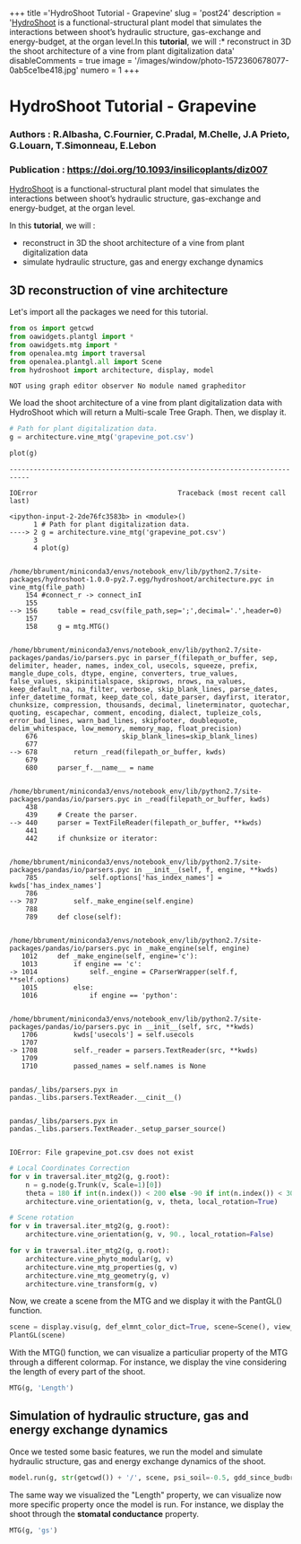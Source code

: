 +++
title ='HydroShoot Tutorial - Grapevine'
slug = 'post24'
description = '[HydroShoot](https://hydroshoot.readthedocs.io) is a functional-structural plant model that simulates the interactions between shoot’s hydraulic structure, gas-exchange and energy-budget, at the organ level.In this **tutorial**, we will :* reconstruct in 3D the shoot architecture of a vine from plant digitalization data'
disableComments = true
image = '/images/window/photo-1572360678077-0ab5ce1be418.jpg'
numero = 1
+++

# HydroShoot Tutorial - Grapevine

### Authors : R.Albasha, C.Fournier, C.Pradal, M.Chelle, J.A Prieto, G.Louarn, T.Simonneau, E.Lebon
### Publication : https://doi.org/10.1093/insilicoplants/diz007

[HydroShoot](https://hydroshoot.readthedocs.io) is a functional-structural plant model that simulates the interactions between shoot’s hydraulic structure, gas-exchange and energy-budget, at the organ level.

In this **tutorial**, we will :
* reconstruct in 3D the shoot architecture of a vine from plant digitalization data
* simulate hydraulic structure, gas and energy exchange dynamics

## 3D reconstruction of vine architecture

Let's import all the packages we need for this tutorial.


```python
from os import getcwd
from oawidgets.plantgl import *
from oawidgets.mtg import *
from openalea.mtg import traversal
from openalea.plantgl.all import Scene
from hydroshoot import architecture, display, model
```

    NOT using graph editor observer No module named grapheditor
    

We load the shoot architecture of a vine from plant digitalization data with HydroShoot which will return a Multi-scale Tree Graph. Then, we display it.


```python
# Path for plant digitalization data.
g = architecture.vine_mtg('grapevine_pot.csv')

plot(g)
```


    ---------------------------------------------------------------------------

    IOError                                   Traceback (most recent call last)

    <ipython-input-2-2de76fc3583b> in <module>()
          1 # Path for plant digitalization data.
    ----> 2 g = architecture.vine_mtg('grapevine_pot.csv')
          3 
          4 plot(g)
    

    /home/bbrument/miniconda3/envs/notebook_env/lib/python2.7/site-packages/hydroshoot-1.0.0-py2.7.egg/hydroshoot/architecture.pyc in vine_mtg(file_path)
        154 #connect_r -> connect_inI
        155 
    --> 156     table = read_csv(file_path,sep=';',decimal='.',header=0)
        157 
        158     g = mtg.MTG()
    

    /home/bbrument/miniconda3/envs/notebook_env/lib/python2.7/site-packages/pandas/io/parsers.pyc in parser_f(filepath_or_buffer, sep, delimiter, header, names, index_col, usecols, squeeze, prefix, mangle_dupe_cols, dtype, engine, converters, true_values, false_values, skipinitialspace, skiprows, nrows, na_values, keep_default_na, na_filter, verbose, skip_blank_lines, parse_dates, infer_datetime_format, keep_date_col, date_parser, dayfirst, iterator, chunksize, compression, thousands, decimal, lineterminator, quotechar, quoting, escapechar, comment, encoding, dialect, tupleize_cols, error_bad_lines, warn_bad_lines, skipfooter, doublequote, delim_whitespace, low_memory, memory_map, float_precision)
        676                     skip_blank_lines=skip_blank_lines)
        677 
    --> 678         return _read(filepath_or_buffer, kwds)
        679 
        680     parser_f.__name__ = name
    

    /home/bbrument/miniconda3/envs/notebook_env/lib/python2.7/site-packages/pandas/io/parsers.pyc in _read(filepath_or_buffer, kwds)
        438 
        439     # Create the parser.
    --> 440     parser = TextFileReader(filepath_or_buffer, **kwds)
        441 
        442     if chunksize or iterator:
    

    /home/bbrument/miniconda3/envs/notebook_env/lib/python2.7/site-packages/pandas/io/parsers.pyc in __init__(self, f, engine, **kwds)
        785             self.options['has_index_names'] = kwds['has_index_names']
        786 
    --> 787         self._make_engine(self.engine)
        788 
        789     def close(self):
    

    /home/bbrument/miniconda3/envs/notebook_env/lib/python2.7/site-packages/pandas/io/parsers.pyc in _make_engine(self, engine)
       1012     def _make_engine(self, engine='c'):
       1013         if engine == 'c':
    -> 1014             self._engine = CParserWrapper(self.f, **self.options)
       1015         else:
       1016             if engine == 'python':
    

    /home/bbrument/miniconda3/envs/notebook_env/lib/python2.7/site-packages/pandas/io/parsers.pyc in __init__(self, src, **kwds)
       1706         kwds['usecols'] = self.usecols
       1707 
    -> 1708         self._reader = parsers.TextReader(src, **kwds)
       1709 
       1710         passed_names = self.names is None
    

    pandas/_libs/parsers.pyx in pandas._libs.parsers.TextReader.__cinit__()
    

    pandas/_libs/parsers.pyx in pandas._libs.parsers.TextReader._setup_parser_source()
    

    IOError: File grapevine_pot.csv does not exist



```python
# Local Coordinates Correction
for v in traversal.iter_mtg2(g, g.root):
    n = g.node(g.Trunk(v, Scale=1)[0])
    theta = 180 if int(n.index()) < 200 else -90 if int(n.index()) < 300 else 0
    architecture.vine_orientation(g, v, theta, local_rotation=True)

# Scene rotation
for v in traversal.iter_mtg2(g, g.root):
    architecture.vine_orientation(g, v, 90., local_rotation=False)

for v in traversal.iter_mtg2(g, g.root):
    architecture.vine_phyto_modular(g, v)
    architecture.vine_mtg_properties(g, v)
    architecture.vine_mtg_geometry(g, v)
    architecture.vine_transform(g, v)
```

Now, we create a scene from the MTG and we display it with the PantGL() function.


```python
scene = display.visu(g, def_elmnt_color_dict=True, scene=Scene(), view_result=False)
PlantGL(scene)
```

With the MTG() function, we can visualize a particuliar property of the MTG through a different colormap. 
For instance, we display the vine considering the length of every part of the shoot.


```python
MTG(g, 'Length')
```

## Simulation of hydraulic structure, gas and energy exchange dynamics

Once we tested some basic features, we run the model and simulate hydraulic structure, gas and energy exchange dynamics of the shoot.


```python
model.run(g, str(getcwd()) + '/', scene, psi_soil=-0.5, gdd_since_budbreak=1000., view_result=False)
```

The same way we visualized the "Length" property, we can visualize now more specific property once the model is run.
For instance, we display the shoot through the **stomatal conductance** property.


```python
MTG(g, 'gs')
```
